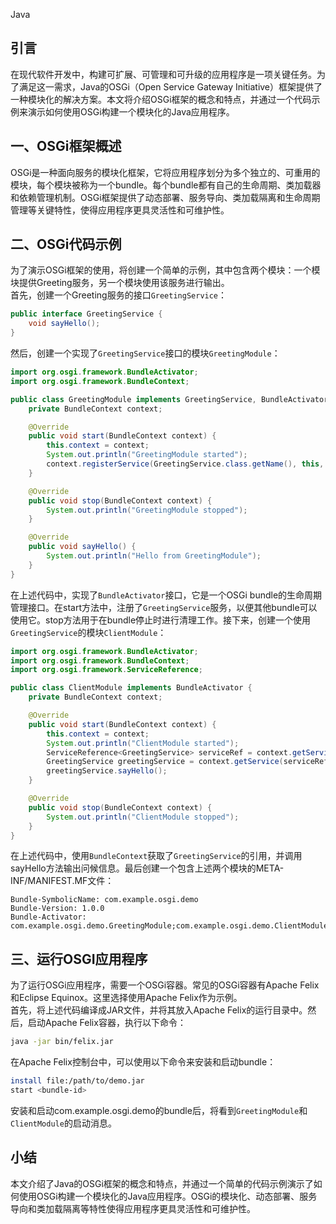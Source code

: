 Java
<a name="cma1r"></a>
## 引言
在现代软件开发中，构建可扩展、可管理和可升级的应用程序是一项关键任务。为了满足这一需求，Java的OSGi（Open Service Gateway Initiative）框架提供了一种模块化的解决方案。本文将介绍OSGi框架的概念和特点，并通过一个代码示例来演示如何使用OSGi构建一个模块化的Java应用程序。
<a name="fzhbz"></a>
## 一、OSGi框架概述
OSGi是一种面向服务的模块化框架，它将应用程序划分为多个独立的、可重用的模块，每个模块被称为一个bundle。每个bundle都有自己的生命周期、类加载器和依赖管理机制。OSGi框架提供了动态部署、服务导向、类加载隔离和生命周期管理等关键特性，使得应用程序更具灵活性和可维护性。
<a name="RT6Al"></a>
## 二、OSGi代码示例
为了演示OSGi框架的使用，将创建一个简单的示例，其中包含两个模块：一个模块提供Greeting服务，另一个模块使用该服务进行输出。<br />首先，创建一个Greeting服务的接口`GreetingService`：
```java
public interface GreetingService {
    void sayHello();
}
```
然后，创建一个实现了`GreetingService`接口的模块`GreetingModule`：
```java
import org.osgi.framework.BundleActivator;
import org.osgi.framework.BundleContext;

public class GreetingModule implements GreetingService, BundleActivator {
    private BundleContext context;

    @Override
    public void start(BundleContext context) {
        this.context = context;
        System.out.println("GreetingModule started");
        context.registerService(GreetingService.class.getName(), this, null);
    }

    @Override
    public void stop(BundleContext context) {
        System.out.println("GreetingModule stopped");
    }

    @Override
    public void sayHello() {
        System.out.println("Hello from GreetingModule");
    }
}
```
在上述代码中，实现了`BundleActivator`接口，它是一个OSGi bundle的生命周期管理接口。在start方法中，注册了`GreetingService`服务，以便其他bundle可以使用它。stop方法用于在bundle停止时进行清理工作。接下来，创建一个使用`GreetingService`的模块`ClientModule`：
```java
import org.osgi.framework.BundleActivator;
import org.osgi.framework.BundleContext;
import org.osgi.framework.ServiceReference;

public class ClientModule implements BundleActivator {
    private BundleContext context;

    @Override
    public void start(BundleContext context) {
        this.context = context;
        System.out.println("ClientModule started");
        ServiceReference<GreetingService> serviceRef = context.getServiceReference(GreetingService.class);
        GreetingService greetingService = context.getService(serviceRef);
        greetingService.sayHello();
    }

    @Override
    public void stop(BundleContext context) {
        System.out.println("ClientModule stopped");
    }
}
```
在上述代码中，使用`BundleContext`获取了`GreetingService`的引用，并调用sayHello方法输出问候信息。最后创建一个包含上述两个模块的META-INF/MANIFEST.MF文件：
```
Bundle-SymbolicName: com.example.osgi.demo
Bundle-Version: 1.0.0
Bundle-Activator: com.example.osgi.demo.GreetingModule;com.example.osgi.demo.ClientModule
```
<a name="EmONW"></a>
## 三、运行OSGI应用程序
为了运行OSGi应用程序，需要一个OSGi容器。常见的OSGi容器有Apache Felix和Eclipse Equinox。这里选择使用Apache Felix作为示例。<br />首先，将上述代码编译成JAR文件，并将其放入Apache Felix的运行目录中。然后，启动Apache Felix容器，执行以下命令：
```bash
java -jar bin/felix.jar
```
在Apache Felix控制台中，可以使用以下命令来安装和启动bundle：
```bash
install file:/path/to/demo.jar
start <bundle-id>
```
安装和启动com.example.osgi.demo的bundle后，将看到`GreetingModule`和`ClientModule`的启动消息。
<a name="sdNHw"></a>
## 小结
本文介绍了Java的OSGi框架的概念和特点，并通过一个简单的代码示例演示了如何使用OSGi构建一个模块化的Java应用程序。OSGi的模块化、动态部署、服务导向和类加载隔离等特性使得应用程序更具灵活性和可维护性。

